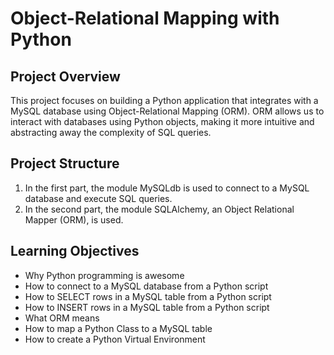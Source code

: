 # Object-Relational Mapping with Python

## Project Overview

This project focuses on building a Python application that integrates with a MySQL database using Object-Relational Mapping (ORM). ORM allows us to interact with databases using Python objects, making it more intuitive and abstracting away the complexity of SQL queries.


## Project Structure
  1. In the first part, the module MySQLdb is used to connect to a MySQL database and execute SQL queries.
  2. In the second part, the module SQLAlchemy, an Object Relational Mapper (ORM), is used.


## Learning Objectives
- Why Python programming is awesome
- How to connect to a MySQL database from a Python script
- How to SELECT rows in a MySQL table from a Python script
- How to INSERT rows in a MySQL table from a Python script
- What ORM means
- How to map a Python Class to a MySQL table
- How to create a Python Virtual Environment
